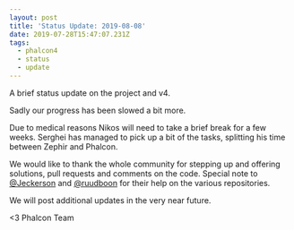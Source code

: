 ```yaml
---
layout: post
title: 'Status Update: 2019-08-08'
date: 2019-07-28T15:47:07.231Z
tags:
  - phalcon4
  - status
  - update
---
```

A brief status update on the project and v4.
<!--more-->
Sadly our progress has been slowed a bit more.

Due to medical reasons Nikos will need to take a brief break for a few weeks. Serghei has managed to pick up a bit of the tasks, splitting his time between Zephir and Phalcon.

We would like to thank the whole community for stepping up and offering solutions, pull requests and comments on the code. Special note to [@Jeckerson](https://github.com/jeckerson) and [@ruudboon](https://github.com/ruudboon) for their help on the various repositories.

We will post additional updates in the very near future.


<3 Phalcon Team
